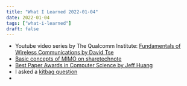 ```yaml
---
title: "What I Learned 2022-01-04"
date: 2022-01-04
tags: ["what-i-learned"]
draft: false
---
```


- Youtube video series by The Qualcomm Institute:
  [Fundamentals of Wireless Communications by David Tse](https://www.youtube.com/playlist?list=PLbbCsk7MUIGfynU-ONMbe-yZXWTgTX1YP)
- [Basic concepts of MIMO on sharetechnote](https://www.sharetechnote.com/html/BasicProcedure_LTE_MIMO.html)
- [Best Paper Awards in Computer Science by Jeff Huang](https://jeffhuang.com/best_paper_awards/)
- I asked a [kitbag question](https://en.wikipedia.org/wiki/Kitbag_question)
- 